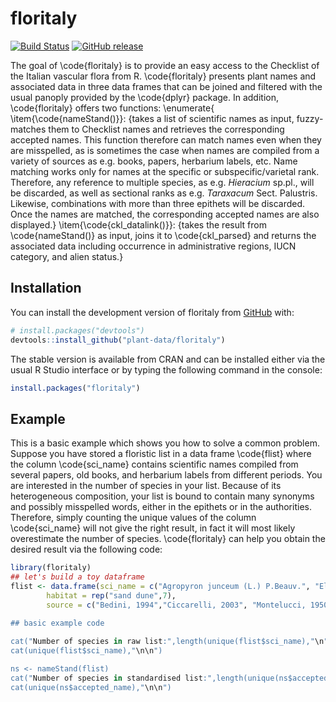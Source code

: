 
# floritaly

<!-- badges: start -->
[![Build Status](https://travis-ci.org/gibedini/floritaly.svg?branch=master)](https://travis-ci.org/gibedini/floritaly)
[![GitHub release](https://img.shields.io/github/release/gibedini/floritaly.svg)](https://github.com/gibedini/floritaly/releases)
<!-- badges: end -->

The goal of \code{floritaly} is to provide an easy access to the Checklist of the Italian vascular flora from R. \code{floritaly} presents plant names and associated data in three data frames that can be joined and filtered with the usual panoply provided by the \code{dplyr} package. In addition, \code{floritaly} offers two functions:
\enumerate{
  \item{\code{nameStand()}}: {takes a list of scientific names as input, fuzzy-matches them to Checklist names and retrieves the corresponding accepted names.
This function therefore can match names even when they are misspelled, as is sometimes the case when names are compiled from a variety of sources as e.g. books, papers, herbarium labels, etc. Name matching works only for names at the specific or subspecific/varietal rank. Therefore, any reference to multiple species, as e.g. *Hieracium* sp.pl., will be discarded, as well as sectional ranks as e.g. *Taraxacum* Sect. Palustris. Likewise, combinations with more than three epithets will be discarded. Once the names are matched, the corresponding accepted names are also displayed.}
  \item{\code{ckl_datalink()}}: {takes the result from \code{nameStand()} as input, joins it to \code{ckl_parsed} and returns the associated data including occurrence in administrative regions, IUCN category, and alien status.} 


## Installation

You can install the development version of floritaly from [GitHub](https://github.com/) with:

``` r
# install.packages("devtools")
devtools::install_github("plant-data/floritaly")
```

The stable version is available from CRAN and can be installed either via the usual R Studio interface or by typing the following command in the console:

``` r
install.packages("floritaly")
```


## Example

This is a basic example which shows you how to solve a common problem.
Suppose you have stored a floristic list in a data frame \code{flist} where the column \code{sci_name} contains scientific names compiled from several papers, old books, and herbarium labels from different periods. You are interested in the number of species in your list.
Because of its heterogeneous composition, your list is bound to contain many synonyms and possibly misspelled words, either in the epithets or in the authorities. 
Therefore, simply counting the unique values of the column \code{sci_name} will not give the right result, in fact it will most likely overestimate the number of species.
\code{floritaly} can help you obtain the desired result via the following code:

``` r
library(floritaly)
## let's build a toy dataframe
flist <- data.frame(sci_name = c("Agropyron junceum (L.) P.Beauv.", "Elymus farctus (Viv.) Runemark", "Elytrigia mediterranea (Simonet) Produkin", "Tinopyrum junceum (L.) Lowe", "Otanthus maritimus (L.) Hoffmans. & Link", "Achillea marittima (L.) Ehrend & Y. P. Guo subsp. maritima", "Helicrysum stoechas (L.) Moench"),
        habitat = rep("sand dune",7),
        source = c("Bedini, 1994","Ciccarelli, 2003", "Montelucci, 1950", HCI specimen 112-08986a", "Garbari e Del Prete, 1976", "PISA specimen 18907"), "Astuti, 2012")
        
## basic example code

cat("Number of species in raw list:",length(unique(flist$sci_name),"\n")
cat(unique(flist$sci_name),"\n\n")

ns <- nameStand(flist)
cat("Number of species in standardised list:",length(unique(ns$accepted_name),"\n"))
cat(unique(ns$accepted_name),"\n\n")

```

